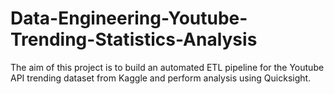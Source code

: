 # Data-Engineering-Youtube-Trending-Statistics-Analysis
The aim of this project is to build an automated ETL pipeline for the Youtube API trending dataset from Kaggle and perform analysis using Quicksight.
